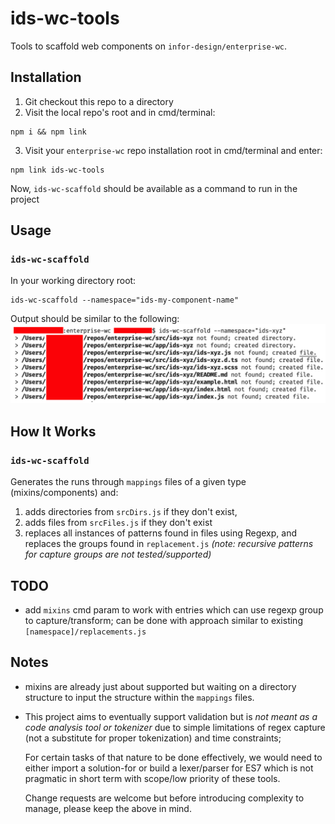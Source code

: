 # ids-wc-tools
Tools to scaffold web components on `infor-design/enterprise-wc`.

## Installation

1. Git checkout this repo to a directory
2. Visit the local repo's root and in cmd/terminal:
```shell
npm i && npm link
```
3. Visit your `enterprise-wc` repo installation root in cmd/terminal and enter:
```shell
npm link ids-wc-tools
```
Now, `ids-wc-scaffold` should be available as a command to run in the project


## Usage

### `ids-wc-scaffold`

In your working directory root:

```shell
ids-wc-scaffold --namespace="ids-my-component-name"
```
Output should be similar to the following:
![](./doc/sample-output.png)

## How It Works

### `ids-wc-scaffold`
Generates the runs through `mappings` files of a given type (mixins/components) and:
  1. adds directories from `srcDirs.js` if they don't exist,
  2. adds files from `srcFiles.js` if they don't exist
  3. replaces all instances of patterns found in files using Regexp, and replaces the groups found in `replacement.js`  *(note: recursive patterns for capture groups are not tested/supported)*


  ## TODO
  - add `mixins` cmd param to work with entries which can use regexp group to capture/transform;  can be done with approach similar to existing `[namespace]/replacements.js`

## Notes
- mixins are already just about supported but waiting on a directory structure to input the structure within the `mappings` files.


- This project aims to eventually support validation but is *not meant as a code analysis tool or tokenizer* due to simple limitations of regex capture (not a substitute for proper tokenization) and time constraints;

  For certain tasks of that nature to be done effectively, we would need to either import a solution-for or build a lexer/parser for ES7 which is not pragmatic in short term with scope/low priority of these tools.

  Change requests are welcome but before introducing complexity to manage, please keep the above in mind.

